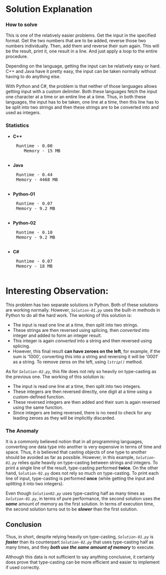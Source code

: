 

# Solution Explanation

### How to solve

This is one of the relatively easier problems. Get the input in the specified format. Get the two numbers that are to be added, reverse those two numbers individually. Then, add them and reverse their sum again. This will be the result, print it, one result in a line. And just apply a loop to the entire procedure.

Depending on the language, getting the input can be relatively easy or hard. C++ and Java have it pretty easy, the input can be taken normally without having to do anything else.

With Python and C#, the problem is that neither of those languages allows getting input with a custom delimiter. Both these languages fetch the input one character at a time or an entire line at a time. Thus, in both these languages, the input has to be taken, one line at a time, then this line has to be split into two strings and then these strings are to be converted into and used as integers.

### Statistics
 - **C++**
 <pre>
    Runtime - 0.00
       Memory - 15 MB
 </pre>
 
 - **Java**
 <pre>
    Runtime - 0.44
    Memory - 4468 MB
 </pre>
 
 - **Python-01**
 <pre>
    Runtime - 0.07
    Memory - 9.2 MB
 </pre>
 
 - **Python-02**
 <pre>
    Runtime - 0.10
    Memory - 9.2 MB
 </pre>
 
 - **C#**
 <pre>
    Runtime - 0.07
    Memory - 18 MB
 </pre>

# Interesting Observation:

This problem has two separate solutions in Python. Both of these solutions are working normally. However, *`Solution-01.py`* uses the built-in methods in Python to do all the hard work. The working of this solution is:
 - The input is read one line at a time, then split into two strings.
 - These strings are then reversed using splicing, then *converted* into integer and added to form an integer result.
 - This integer is again *converted* into a string and then reversed using splicing.
 - However, this final result **can have zeroes on the left**, for example, if the sum is '1000', converting this into a string and reversing it will be '0001' as a string. To remove zeros on the left, using *`lstrip()`* method.
 
As for *`Solution-02.py`*, this file does not rely so heavily on type-casting as the previous one. The working of this solution is:
 - The input is read one line at a time, then split into two integers.
 - These integers are then reversed directly, one digit at a time using a custom-defined function.
 - These reversed integers are then added and their sum is again reversed using the same function.
 - Since integers are being reversed, there is no need to check for any leading zeroes as they will be implicitly discarded.
 
 ### The Anomaly
It is a commonly believed notion that in all programming languages, converting one data type into another is very expensive in terms of time and space. Thus, it is believed that casting objects of one type to another should be avoided as far as possible. However, in this example, *`Solution-01.py`* relies quite heavily on type-casting between strings and integers. To print a single line of the result, type-casting performed **twice**. On the other hand, `Solution-02.py` does not rely so much on type-casting. To print each line of input, type-casting is performed **once** (while getting the input and splitting it into two integers).

Even though *`Solution02.py`* uses type-casting half as many times as *`Solution-01.py`*, in terms of pure performance, the second solution uses the ***same*** amount of memory as the first solution. In terms of execution time, the second solution turns out to be ***slower*** than the first solution.

## Conclusion
Thus, in short, despite relying heavily on type-casting, *`Solution-01.py`* is ***faster*** than its counterpart *`Solution-02.py`* that uses type-casting half as many times, and they ***both use the same amount of memory*** to execute.

Although this data is not sufficient to say anything conclusive, it certainly does prove that type-casting can be more efficient and easier to implement if used correctly.